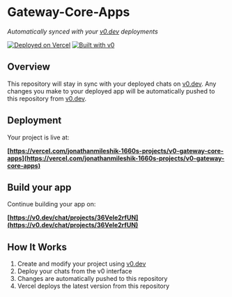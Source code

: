 # Gateway-Core-Apps

*Automatically synced with your [v0.dev](https://v0.dev) deployments*

[![Deployed on Vercel](https://img.shields.io/badge/Deployed%20on-Vercel-black?style=for-the-badge&logo=vercel)](https://vercel.com/jonathanmileshik-1660s-projects/v0-gateway-core-apps)
[![Built with v0](https://img.shields.io/badge/Built%20with-v0.dev-black?style=for-the-badge)](https://v0.dev/chat/projects/36VeIe2rfUN)

## Overview

This repository will stay in sync with your deployed chats on [v0.dev](https://v0.dev).
Any changes you make to your deployed app will be automatically pushed to this repository from [v0.dev](https://v0.dev).

## Deployment

Your project is live at:

**[https://vercel.com/jonathanmileshik-1660s-projects/v0-gateway-core-apps](https://vercel.com/jonathanmileshik-1660s-projects/v0-gateway-core-apps)**

## Build your app

Continue building your app on:

**[https://v0.dev/chat/projects/36VeIe2rfUN](https://v0.dev/chat/projects/36VeIe2rfUN)**

## How It Works

1. Create and modify your project using [v0.dev](https://v0.dev)
2. Deploy your chats from the v0 interface
3. Changes are automatically pushed to this repository
4. Vercel deploys the latest version from this repository
